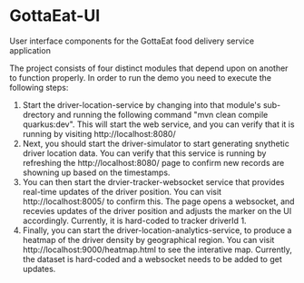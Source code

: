 # GottaEat-UI
User interface components for the GottaEat food delivery service application

The project consists of four distinct modules that depend upon on another to function properly. In order to run the demo you need to execute the following steps:

1. Start the driver-location-service by changing into that module's sub-drectory and running the following command "mvn clean compile quarkus:dev". This will start the web service, and you can verify that it is running by visiting http://localhost:8080/
2. Next, you should start the driver-simulator to start generating snythetic driver location data. You can verify that this service is running by refreshing the http://localhost:8080/ page to confirm new records are showning up based on the timestamps.
3. You can then start the drvier-tracker-websocket service that provides real-time updates of the driver position. You can visit http://localhost:8005/ to confirm this. The page opens a websocket, and recevies updates of the driver position and adjusts the marker on the UI accordingly. Currently, it is hard-coded to tracker driverId 1.
4. Finally, you can start the driver-location-analytics-service, to produce a heatmap of the driver density by geographical region. You can visit http://localhost:9000/heatmap.html to see the interative map. Currently, the dataset is hard-coded and a websocket needs to be added to get updates.



